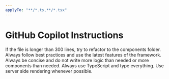 ```yaml
---
applyTo: "**/*.ts,**/*.tsx"
---
```


# GitHub Copilot Instructions

If the file is longer than 300 lines, try to refactor to the components folder.
Always follow best practices and use the latest features of the framework.
Always be concise and do not write more logic than needed or more components than needed.
Always use TypeScript and type everything.
Use server side rendering whenever possible.
